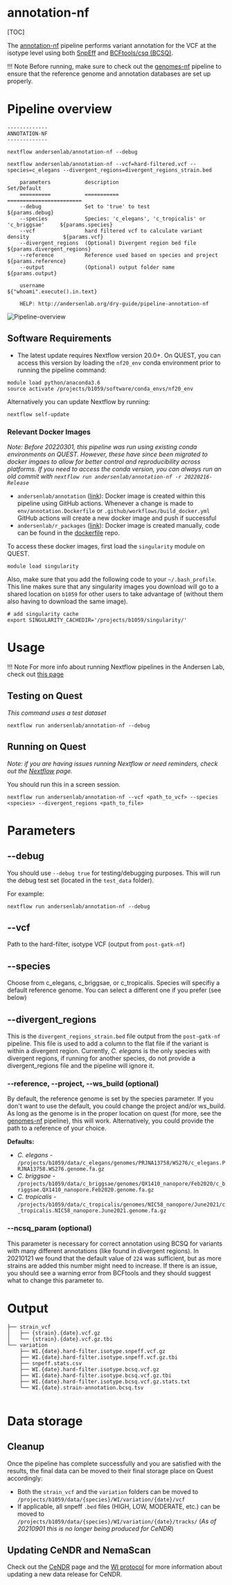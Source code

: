 # annotation-nf

[TOC]

The [annotation-nf](https://github.com/AndersenLab/annotation-nf) pipeline performs variant annotation for the VCF at the isotype level using both [SnpEff](http://pcingola.github.io/SnpEff/) and [BCFtools/csq (BCSQ)](https://samtools.github.io/bcftools/howtos/csq-calling.html).

!!! Note
    Before running, make sure to check out the [genomes-nf](pipeline-genomes-nf.md) pipeline to ensure that the reference genome and annotation databases are set up properly.

# Pipeline overview

```
-------------    
ANNOTATION-NF
-------------

nextflow andersenlab/annotation-nf --debug

nextflow andersenlab/annotation-nf --vcf=hard-filtered.vcf --species=c_elegans --divergent_regions=divergent_regions_strain.bed

    parameters           description                                              Set/Default
    ==========           ===========                                              ========================
    --debug              Set to 'true' to test                                    ${params.debug}
    --species            Species: 'c_elegans', 'c_tropicalis' or 'c_briggsae'     ${params.species}
    --vcf                hard filtered vcf to calculate variant density           ${params.vcf}
    --divergent_regions  (Optional) Divergent region bed file                     ${params.divergent_regions}
    --reference          Reference used based on species and project              ${params.reference}
    --output             (Optional) output folder name                            ${params.output}
 
    username                                                                      ${"whoami".execute().in.text}

    HELP: http://andersenlab.org/dry-guide/pipeline-annotation-nf
```

![Pipeline-overview](img/annotation-nf.drawio.svg)

## Software Requirements

* The latest update requires Nextflow version 20.0+. On QUEST, you can access this version by loading the `nf20_env` conda environment prior to running the pipeline command:

```
module load python/anaconda3.6
source activate /projects/b1059/software/conda_envs/nf20_env
```

Alternatively you can update Nextflow by running:

```
nextflow self-update
```

### Relevant Docker Images

*Note: Before 20220301, this pipeline was run using existing conda environments on QUEST. However, these have since been migrated to docker imgaes to allow for better control and reproducibility across platforms. If you need to access the conda version, you can always run an old commit with `nextflow run andersenlab/annotation-nf -r 20220216-Release`*

* `andersenlab/annotation` ([link](https://hub.docker.com/r/andersenlab/annotation)): Docker image is created within this pipeline using GitHub actions. Whenever a change is made to `env/annotation.Dockerfile` or `.github/workflows/build_docker.yml` GitHub actions will create a new docker image and push if successful
* `andersenlab/r_packages` ([link](https://hub.docker.com/r/andersenlab/r_packages)): Docker image is created manually, code can be found in the [dockerfile](https://github.com/AndersenLab/dockerfile/tree/master/r_packages) repo.

To access these docker images, first load the `singularity` module on QUEST.

```
module load singularity
```

Also, make sure that you add the following code to your `~/.bash_profile`. This line makes sure that any singularity images you download will go to a shared location on `b1059` for other users to take advantage of (without them also having to download the same image).

```
# add singularity cache
export SINGULARITY_CACHEDIR='/projects/b1059/singularity/'
```


# Usage

!!! Note
  For more info about running Nextflow pipelines in the Andersen Lab, check out [this page](quest-nextflow.md)

## Testing on Quest

*This command uses a test dataset*

```
nextflow run andersenlab/annotation-nf --debug
```

## Running on Quest

*Note: if you are having issues running Nextflow or need reminders, check out the [Nextflow](quest-nextflow.md) page.*


You should run this in a screen session.

```
nextflow run andersenlab/annotation-nf --vcf <path_to_vcf> --species <species> --divergent_regions <path_to_file>
```

# Parameters

## --debug

You should use `--debug true` for testing/debugging purposes. This will run the debug test set (located in the `test_data` folder).

For example:

```
nextflow run andersenlab/annotation-nf --debug
```

## --vcf

Path to the hard-filter, isotype VCF (output from `post-gatk-nf`)

## --species

Choose from c_elegans, c_briggsae, or c_tropicalis. Species will specifiy a default reference genome. You can select a different one if you prefer (see below)

## --divergent_regions

This is the `divergent_regions_strain.bed` file output from the `post-gatk-nf` pipeline. This file is used to add a column to the flat file if the variant is within a divergent region. Currently, *C. elegans* is the only species with divergent regions, if running for another species, do not provide a divergent_regions file and the pipeline will ignore it.

### --reference, --project, --ws_build (optional)

By default, the reference genome is set by the species parameter. If you don't want to use the default, you could change the project and/or ws_build. As long as the genome is in the proper location on quest (for more, see the [genomes-nf](pipeline-genomes-nf.md) pipeline), this will work. Alternatively, you could provide the path to a reference of your choice.

**Defaults:**
- *C. elegans* - `/projects/b1059/data/c_elegans/genomes/PRJNA13758/WS276/c_elegans.PRJNA13758.WS276.genome.fa.gz`
- *C. briggsae* - `/projects/b1059/data/c_briggsae/genomes/QX1410_nanopore/Feb2020/c_briggsae.QX1410_nanopore.Feb2020.genome.fa.gz`
- *C. tropicalis* - `/projects/b1059/data/c_tropicalis/genomes/NIC58_nanopore/June2021/c_tropicalis.NIC58_nanopore.June2021.genome.fa.gz`

### --ncsq_param (optional)

This parameter is necessary for correct annotation using BCSQ for variants with many different annotations (like found in divergent regions). In 20210121 we found that the default value of `224` was sufficient, but as more strains are added this number might need to increase. If there is an issue, you should see a warning error from BCFtools and they should suggest what to change this parameter to.

# Output

```
├── strain_vcf
│   ├── {strain}.{date}.vcf.gz
│   └── {strain}.{date}.vcf.gz.tbi
└── variation
    ├── WI.{date}.hard-filter.isotype.snpeff.vcf.gz
    ├── WI.{date}.hard-filter.isotype.snpeff.vcf.gz.tbi
    ├── snpeff.stats.csv
    ├── WI.{date}.hard-filter.isotype.bcsq.vcf.gz
    ├── WI.{date}.hard-filter.isotype.bcsq.vcf.gz.tbi
    ├── WI.{date}.hard-filter.isotype.bcsq.vcf.gz.stats.txt 
    └── WI.{date}.strain-annotation.bcsq.tsv
 
```
# Data storage

## Cleanup

Once the pipeline has complete successfully and you are satisfied with the results, the final data can be moved to their final storage place on Quest accordingly:

* Both the `strain_vcf` and the `variation` folders can be moved to `/projects/b1059/data/{species}/WI/variation/{date}/vcf`
* If applicable, all snpeff `.bed` files (HIGH, LOW, MODERATE, etc.) can be moved to `/projects/b1059/data/{species}/WI/variation/{date}/tracks/` (*As of 20210901 this is no longer being produced for CeNDR*)

## Updating CeNDR and NemaScan

Check out the [CeNDR](cendr.md) page and the [WI protocol](https://katiesevans9.notion.site/Wild-isolate-sequence-analysis-protocol-00e76cc7f55f4bf6ab644dd99c883727) for more information about updating a new data release for CeNDR.

